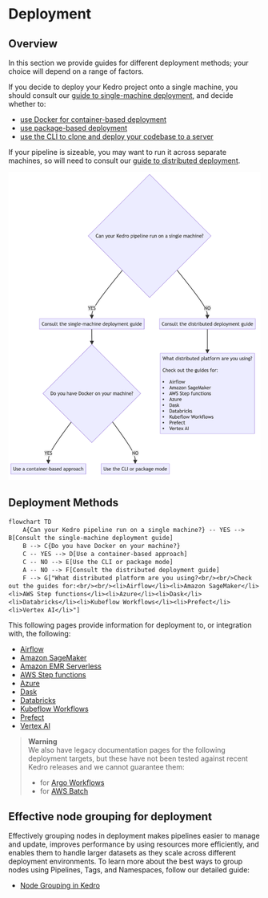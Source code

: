 # Deployment

## Overview

In this section we provide guides for different deployment methods; your choice  will depend on a range of factors.

If you decide to deploy your Kedro project onto a single machine, you should consult our [guide to single-machine deployment](single_machine.md), and decide whether to:

- [use Docker for container-based deployment](./single_machine.md#container-based)
- [use package-based deployment](./single_machine.md#package-based)
- [use the CLI to clone and deploy your codebase to a server](./single_machine.md#cli-based)

If your pipeline is sizeable, you may want to run it across separate machines, so will need to consult our [guide to distributed deployment](distributed.md).

![Decision making diagram for deploying Kedro projects](../meta/images/deployment-diagram.png)

## Deployment Methods

```mermaid
flowchart TD
    A{Can your Kedro pipeline run on a single machine?} -- YES --> B[Consult the single-machine deployment guide]
    B --> C{Do you have Docker on your machine?}
    C -- YES --> D[Use a container-based approach]
    C -- NO --> E[Use the CLI or package mode]
    A -- NO --> F[Consult the distributed deployment guide]
    F --> G["What distributed platform are you using?<br/><br/>Check out the guides for:<br/><br/><li>Airflow</li><li>Amazon SageMaker</li><li>AWS Step functions</li><li>Azure</li><li>Dask</li><li>Databricks</li><li>Kubeflow Workflows</li><li>Prefect</li><li>Vertex AI</li>"]
```

This following pages provide information for deployment to, or integration with, the following:

- [Airflow](airflow.md)
- [Amazon SageMaker](amazon_sagemaker.md)
- [Amazon EMR Serverless](amazon_emr_serverless.md)
- [AWS Step functions](aws_step_functions.md)
- [Azure](azure.md)
- [Dask](dask.md)
- [Databricks](./databricks/index.md)
- [Kubeflow Workflows](kubeflow.md)
- [Prefect](prefect.md)
- [Vertex AI](vertexai.md)

> **Warning**  
> We also have legacy documentation pages for the following deployment targets, but these have not been tested against recent Kedro releases and we cannot guarantee them:
>
> - for [Argo Workflows](argo.md)
> - for [AWS Batch](aws_batch.md)

## Effective node grouping for deployment

Effectively grouping nodes in deployment makes pipelines easier to manage and update, improves performance by using resources more efficiently, and enables them to handle larger datasets as they scale across different deployment environments. To learn more about the best ways to group nodes using Pipelines, Tags, and Namespaces, follow our detailed guide:

- [Node Grouping in Kedro](nodes_grouping.md)
